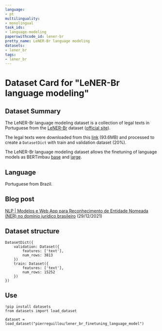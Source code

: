 ```yaml
---
language:
- pt
multilinguality:
- monolingual
task_ids:
- language-modeling
paperswithcode_id: lener-br
pretty_name: LeNER-Br language modeling
datasets:
- lener_br
tags:
- lener_br
---
```


# Dataset Card for "LeNER-Br language modeling"

## Dataset Summary

The LeNER-Br language modeling dataset is a collection of legal texts in Portuguese from the [LeNER-Br](https://huggingface.co/datasets/lener_br) dataset ([official site](https://cic.unb.br/~teodecampos/LeNER-Br/)).
 
The legal texts were downloaded from this [link](https://cic.unb.br/~teodecampos/LeNER-Br/LeNER-Br.zip) (93.6MB) and processed to create a `DatasetDict` with train and validation dataset (20%).

The LeNER-Br language modeling dataset allows the finetuning of language models as BERTimbau [base](https://huggingface.co/neuralmind/bert-base-portuguese-cased) and [large](https://huggingface.co/neuralmind/bert-large-portuguese-cased).

## Language

Portuguese from Brazil.

## Blog post

[NLP | Modelos e Web App para Reconhecimento de Entidade Nomeada (NER) no domínio jurídico brasileiro](https://medium.com/@pierre_guillou/nlp-modelos-e-web-app-para-reconhecimento-de-entidade-nomeada-ner-no-dom%C3%ADnio-jur%C3%ADdico-b658db55edfb) (29/12/2021)

## Dataset structure

```
DatasetDict({
    validation: Dataset({
        features: ['text'],
        num_rows: 3813
    })
    train: Dataset({
        features: ['text'],
        num_rows: 15252
    })
})
```

## Use

```
!pip install datasets
from datasets import load_dataset

dataset = load_dataset("pierreguillou/lener_br_finetuning_language_model")
```